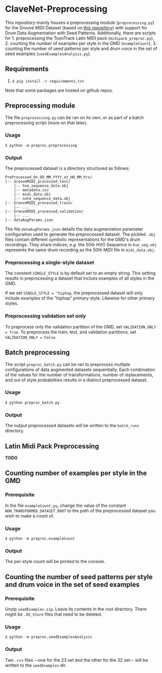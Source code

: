 # ClaveNet-Preprocessing

This repository mainly houses a preprocessing module (`preprocessing.py`) for the Groove MIDI Dataset (based on [this repository](https://github.com/behzadhaki/GMD2HVO_PreProcessing)) with support for Drum Data Augmentation with Seed Patterns. Additionally, there are scripts for 1. preprocessing the ToonTrack Latin MIDI pack (`midipack_preproc.py`), 2. counting the number of examples per style in the GMD (`exampleCount`), 3. counting the number of seed patterns per style and drum voice in the set of seed examples (`seedExamplesAnalysis.py`).

## Requirements

1. `$ pip install -r requirements.txt`

Note that some packages are hosted on github repos.

## Preprocessing module

The file `preprocessing.py` can be ran on its own, or as part of a batch preprocessing script (more on that later).

### Usage

```$ python -m preproc.preprocessing```

### Output

The preprocessed dataset is a directory structured as follows:

```
PreProcessed_On_DD_MM_YYYY_at_HH_MM_hrs/
|-- GrooveMIDI_processed_test/
    |-- hvo_sequence_data.obj
    |-- metadata.csv
    |-- midi_data.obj
    |-- note_sequence_data.obj
|-- GrooveMIDI_processed_train/
    |-- ...
|-- GrooveMIDI_processed_validation/
    |-- ...
|-- dataAugParams.json
```

The file `dataAugParams.json` details the data augmentation parameter configuration used to generate the preprocessed dataset. The pickled `.obj` files contain different symbolic representations for the GMD's drum recordings. They share indices; e.g. the 50th HVO Sequence in `hvo_seq.obj` represents the same drum recording as the 50th MIDI file in `midi_data.obj`.

### Preprocessing a single-style dataset

The constant `SINGLE_STYLE` is by default set to an empty string. This setting results in preprocessing a dataset that inclues examples of all styles in the GMD.

If we set `SINGLE_STYLE = "hiphop`, the preprocessed dataset will only include examples of the "hiphop" *primary* style. Likewise for other primary styles.

### Preprocessing validation set only

To preprocess only the validation partition of the GMD, set `VALIDATION_ONLY = True`. To preprocess the train, test, and validation partitions, set `VALIDATION_ONLY = False`.

## Batch preprocessing

The script `preproc_batch.py` can be ran to preprocess multiple configurations of data augmented datasets sequentially. Each combination of the values for the number of transformations, number of replacements, and out of style probabilities results in a distinct preprocessed dataset. 

### Usage

```$ python preproc_batch.py```

### Output

The output preprocessed datasets will be written to the `batch_runs` directory.

## Latin Midi Pack Preprocessing

**TODO**

## Counting number of examples per style in the GMD

### Prerequisite

In the file `exampleCount.py`, change the value of the constant `NON_TRANSFORMED_DATASET_ROOT` to the path of the preprocessed dataset you wish to make a count of.

### Usage

```$ python -m preproc.exampleCount```

### Output

The per-style count will be printed to the console.

## Counting the number of seed patterns per style and drum voice in the set of seed examples

### Prerequisite 

Unzip `seedExamples.zip`. Leave its contents in the root directory. There might be `.DS_Store` files that need to be deleted. 

### Usage

```$ python -m preproc.seedExamplesAnalysis ```

### Output

Two `.csv` files --one for the 23 set and the other for the 32 set-- will be written to the `seedExamples` dir.
